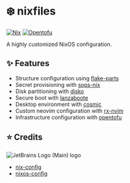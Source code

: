 # ❄️ nixfiles

[![Nix][nix-shield]][nix-url]
[![Opentofu][opentofu-shield]][opentofu-url]

A highly customized NixOS configuration.

## ✨ Features

- Structure configuration using [flake-parts](https://flake.parts/)
- Secret provisioning with [sops-nix](https://github.com/Mic92/sops-nix)
- Disk partitioning with [disko](https://github.com/nix-community/disko)
- Secure boot with [lanzaboote](https://github.com/nix-community/lanzaboote)
- Desktop environment with [cosmic](https://github.com/lilyinstarlight/nixos-cosmic)
- Custom neovim configuration with [rx-nvim](https://github.com/CnTeng/rx-nvim)
- Infrastructure configuration with [opentofu](https://opentofu.org)

## ⭐ Credits

![JetBrains Logo (Main) logo](https://resources.jetbrains.com/storage/products/company/brand/logos/jb_beam.svg)

- [nix-config](https://github.com/Misterio77/nix-config/tree/main)
- [nixos-config](https://github.com/MatthiasBenaets/nixos-config)

<!-- MARKDOWN LINKS & IMAGES -->

[nix-shield]: https://img.shields.io/badge/NixOS-%235277C3?style=for-the-badge&logo=nixos&logoColor=white
[nix-url]: https://nixos.org
[opentofu-shield]: https://img.shields.io/badge/Opentofu-%23FFDA18?style=for-the-badge&logo=opentofu&logoColor=white
[opentofu-url]: https://opentofu.org
